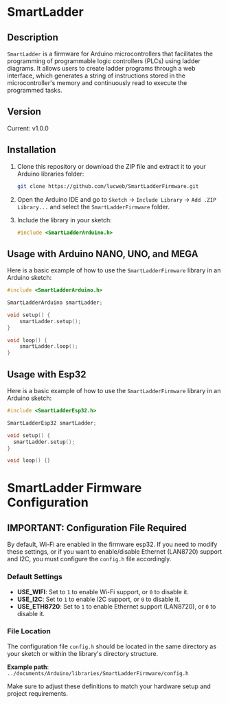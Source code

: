 # SmartLadder

## Description

`SmartLadder` is a firmware for Arduino microcontrollers that facilitates the programming of programmable logic controllers (PLCs) using ladder diagrams. It allows users to create ladder programs through a web interface, which generates a string of instructions stored in the microcontroller's memory and continuously read to execute the programmed tasks.

## Version

Current: v1.0.0

## Installation

1. Clone this repository or download the ZIP file and extract it to your Arduino libraries folder:
    ```sh
    git clone https://github.com/lucweb/SmartLadderFirmware.git
    ```

2. Open the Arduino IDE and go to `Sketch` -> `Include Library` -> `Add .ZIP Library...` and select the `SmartLadderFirmware` folder.

3. Include the library in your sketch:
    ```cpp
    #include <SmartLadderArduino.h>
    ```

## Usage with Arduino NANO, UNO, and MEGA

Here is a basic example of how to use the `SmartLadderFirmware` library in an Arduino sketch:

```cpp
#include <SmartLadderArduino.h>

SmartLadderArduino smartLadder;

void setup() {
    smartLadder.setup();
}

void loop() {
    smartLadder.loop();
}
```

## Usage with Esp32

Here is a basic example of how to use the `SmartLadderFirmware` library in an Arduino sketch:

```cpp
#include <SmartLadderEsp32.h>

SmartLadderEsp32 smartLadder;

void setup() {
  smartLadder.setup();
}

void loop() {}
````


# SmartLadder Firmware Configuration

## IMPORTANT: Configuration File Required

By default, Wi-Fi are enabled in the firmware esp32. If you need to modify these settings, or if you want to enable/disable Ethernet (LAN8720) support and I2C, you must configure the `config.h` file accordingly.

### Default Settings

- **USE_WIFI**: Set to `1` to enable Wi-Fi support, or `0` to disable it.
- **USE_I2C**: Set to `1` to enable I2C support, or `0` to disable it.
- **USE_ETH8720**: Set to `1` to enable Ethernet support (LAN8720), or `0` to disable it.

### File Location

The configuration file `config.h` should be located in the same directory as your sketch or within the library's directory structure.

**Example path**:  
`../documents/Arduino/libraries/SmartLadderFirmware/config.h`

Make sure to adjust these definitions to match your hardware setup and project requirements.